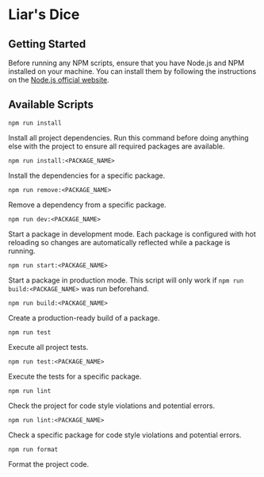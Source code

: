 # Liar's Dice

## Getting Started

Before running any NPM scripts, ensure that you have Node.js and NPM installed
on your machine. You can install them by following the instructions on the
[Node.js official website](https://nodejs.org/en).

## Available Scripts

`npm run install`

Install all project dependencies. Run this command before doing anything else
with the project to ensure all required packages are available.

`npm run install:<PACKAGE_NAME>`

Install the dependencies for a specific package.

`npm run remove:<PACKAGE_NAME>`

Remove a dependency from a specific package.

`npm run dev:<PACKAGE_NAME>`

Start a package in development mode. Each package is configured with hot
reloading so changes are automatically reflected while a package is running.

`npm run start:<PACKAGE_NAME>`

Start a package in production mode. This script will only work if
`npm run build:<PACKAGE_NAME>` was run beforehand.

`npm run build:<PACKAGE_NAME>`

Create a production-ready build of a package.

`npm run test`

Execute all project tests.

`npm run test:<PACKAGE_NAME>`

Execute the tests for a specific package.

`npm run lint`

Check the project for code style violations and potential errors.

`npm run lint:<PACKAGE_NAME>`

Check a specific package for code style violations and potential errors.

`npm run format`

Format the project code.
